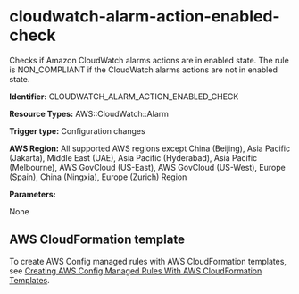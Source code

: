 # cloudwatch\-alarm\-action\-enabled\-check<a name="cloudwatch-alarm-action-enabled-check"></a>

Checks if Amazon CloudWatch alarms actions are in enabled state\. The rule is NON\_COMPLIANT if the CloudWatch alarms actions are not in enabled state\. 

**Identifier:** CLOUDWATCH\_ALARM\_ACTION\_ENABLED\_CHECK

**Resource Types:** AWS::CloudWatch::Alarm

**Trigger type:** Configuration changes

**AWS Region:** All supported AWS regions except China \(Beijing\), Asia Pacific \(Jakarta\), Middle East \(UAE\), Asia Pacific \(Hyderabad\), Asia Pacific \(Melbourne\), AWS GovCloud \(US\-East\), AWS GovCloud \(US\-West\), Europe \(Spain\), China \(Ningxia\), Europe \(Zurich\) Region

**Parameters:**

None  

## AWS CloudFormation template<a name="w2aac12c33c15b9d103c17"></a>

To create AWS Config managed rules with AWS CloudFormation templates, see [Creating AWS Config Managed Rules With AWS CloudFormation Templates](aws-config-managed-rules-cloudformation-templates.md)\.